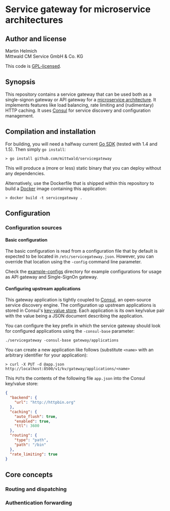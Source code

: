 # Service gateway for microservice architectures

## Author and license

Martin Helmich  
Mittwald CM Service GmbH & Co. KG

This code is [GPL-licensed](LICENSE.txt).

## Synopsis

This repository contains a service gateway that can be used both as a single-signon gateway or API gateway for a [microservice architecture][fowler-microservices]. It implements features like load balancing, rate limiting and (rudimentary) HTTP caching. It uses [Consul][consul] for service discovery and configuration management.

## Compilation and installation

For building, you will need a halfway current [Go SDK][go] (tested with 1.4 and 1.5). Then simply `go install`:

```shellsession
> go install github.com/mittwald/servicegateway
```

This will produce a (more or less) static binary that you can deploy without any dependencies.

Alternatively, use the Dockerfile that is shipped within this repository to build a [Docker][docker] image containing this application:

```shellsession
> docker build -t servicegateway .
```

## Configuration

### Configuration sources

#### Basic configuration

The basic configuration is read from a configuration file that by default is expected to be located in `/etc/servicegateway.json`. However, you can override that location using the `-config` command line parameter.

Check the [example-configs](example-configs) directory for example configurations for usage as API gateway and Single-SignOn gateway.

#### Configuring upstream applications

This gateway application is tightly coupled to [Consul][consul], an open-source service discovery engine. The configuration up upstream applications is stored in Consul's [key-value store][consul-kv]. Each application is its own key/value pair with the value being a JSON document describing the application.

You can configure the key prefix in which the service gateway should look for configured applications using the `-consul-base` parameter:

    ./servicegateway -consul-base gateway/applications

You can create a new application like follows (substitute `<name>` with an arbitrary identifier for your application):

```shellsession
> curl -X PUT -d @app.json http://localhost:8500/v1/kv/gateway/applications/<name>
```

This `PUT`s the contents of the following file `app.json` into the Consul key/value store:

```json
{
  "backend": {
    "url": "http://httpbin.org"
  },
  "caching": {
    "auto_flush": true,
    "enabled": true,
    "ttl": 3600
  },
  "routing": {
    "type": "path",
    "path": "/bin"
  },
  "rate_limiting": true
}
```

## Core concepts

### Routing and dispatching

### Authentication forwarding

[consul]: https://consul.io
[consul-kv]: https://www.consul.io/docs/agent/http/kv.html
[docker]: https://www.docker.com
[fowler-microservices]: http://martinfowler.com/articles/microservices.html
[go]: https://golang.org/dl/
[go-duration]: https://golang.org/pkg/time/#ParseDuration
